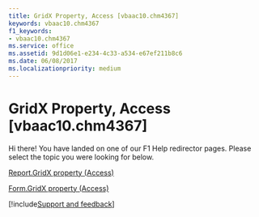 ```yaml
---
title: GridX Property, Access [vbaac10.chm4367]
keywords: vbaac10.chm4367
f1_keywords:
- vbaac10.chm4367
ms.service: office
ms.assetid: 9d1d06e1-e234-4c33-a534-e67ef211b8c6
ms.date: 06/08/2017
ms.localizationpriority: medium
---
```



# GridX Property, Access [vbaac10.chm4367]

Hi there! You have landed on one of our F1 Help redirector pages. Please select the topic you were looking for below.

[Report.GridX property (Access)](https://msdn.microsoft.com/library/b932531f-89d3-5f8e-d6cc-43baf1004149%28Office.15%29.aspx)

[Form.GridX property (Access)](https://msdn.microsoft.com/library/ebc6a4d9-2f73-cf55-504f-a83aff1fecd4%28Office.15%29.aspx)

[!include[Support and feedback](~/includes/feedback-boilerplate.md)]